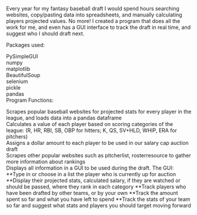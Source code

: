 Every year for my fantasy baseball draft I would spend hours searching websites, copy/pasting data into spreadsheets, and manually calculating players projected values. No more! I created a program that does all the work for me, and even has a GUI interface to track the draft in real time, and suggest who I should draft next.  
  
Packages used:  
  
PySimpleGUI  
numpy  
matplotlib  
BeautifulSoup  
selenium  
pickle  
pandas  
Program Functions:  
  
Scrapes popular baseball websites for projected stats for every player in the league, and loads data into a pandas dataframe  
Calculates a value of each player based on scoring categories of the league: (R, HR, RBI, SB, OBP for hitters; K, QS, SV+HLD, WHIP, ERA for pitchers)  
Assigns a dollar amount to each player to be used in our salary cap auction draft  
Scrapes other popular websites such as pitcherlist, rosterresource to gather more information about rankings  
Displays all information in a GUI to be used during the draft. The GUI: **Type in or choose in a list the player who is currently up for auction **Display their projected stats, calculated salary, if they are watched or should be passed, where they rank in each category **Track players who have been drafted by other teams, or by your own **Track the amount spent so far and what you have left to spend **Track the stats of your team so far and suggest what stats and players you should target moving forward  
  

